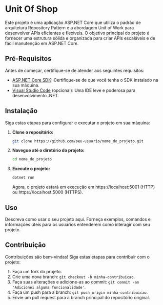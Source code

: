 # Unit Of Shop
Este projeto é uma aplicação ASP.NET Core que utiliza o padrão de arquitetura 
Repository Pattern e a abordagem Unit of Work para desenvolver APIs eficientes 
e flexíveis. O objetivo principal do projeto é fornecer uma estrutura sólida e 
organizada para criar APIs escaláveis e de fácil manutenção em ASP.NET Core.


## Pré-Requisitos

Antes de começar, certifique-se de atender aos seguintes requisitos:

- [ASP.NET Core SDK](https://dotnet.microsoft.com/download): Certifique-se de que você tenha o SDK instalado na sua máquina.
- [Visual Studio Code](https://code.visualstudio.com/) (opcional): Uma IDE leve e poderosa para desenvolvimento .NET.

## Instalação

Siga estas etapas para configurar e executar o projeto em sua máquina:

1. **Clone o repositório:**

    ```bash
    git clone https://github.com/seu-usuario/nome_do_projeto.git
    ```

2. **Navegue até o diretório do projeto:**

    ```bash
    cd nome_do_projeto
    ```

3. **Execute o projeto:**

    ```bash
    dotnet run
    ```

    Agora, o projeto estará em execução em https://localhost:5001 (HTTP) ou https://localhost:5000 (HTTPS).

## Uso

Descreva como usar o seu projeto aqui. Forneça exemplos, comandos e informações úteis para os usuários entenderem como interagir com seu projeto.

## Contribuição

Contribuições são bem-vindas! Siga estas etapas para contribuir com o projeto:

1. Faça um fork do projeto.
2. Crie uma nova branch: `git checkout -b minha-contribuicao`.
3. Faça suas alterações e adicione-as ao commit: `git commit -am 'Adicionei alguma funcionalidade'`.
4. Faça um push para a branch: `git push origin minha-contribuicao`.
5. Envie um pull request para a branch principal do repositório original.


